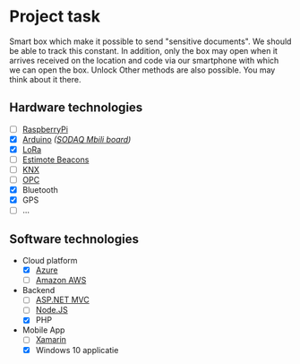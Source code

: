 # Project task

Smart box which make it possible to send "sensitive documents". We should be able to track this constant. In addition, only the box may open when it arrives received on the location and code via our smartphone with which we can open the box. Unlock Other methods are also possible. You may think about it there.

## Hardware technologies

- [ ] [RaspberryPi][10]
- [x] [Arduino][11] _([SODAQ Mbili board][12])_
- [x] [LoRa][3]
- [ ] [Estimote Beacons][2]
- [ ] [KNX][1]
- [ ] [OPC][4]
- [x] Bluetooth
- [x] GPS
- [ ] ...

## Software technologies

- Cloud platform
  - [x] [Azure][5]
  - [ ] [Amazon AWS][6]
- Backend
  - [ ] [ASP.NET MVC][7]
  - [ ] [Node.JS][8]
  - [x] PHP
- Mobile App
  - [ ] [Xamarin][9]
  - [x] Windows 10 applicatie

[1]: https://www.knx.org/knx-en/index.php
[2]: http://estimote.com/
[3]: http://www.proximus.be/en/id_cl_iot/large-companies-and-public-sector/solutions/internet-and-networks/internet-of-things.html?v1=paidsearch&v2=proximus-etr-esales%2Fsemetis&v3=Google&v4=Generic-Search&v5=adtext&v6=lora&v7=mecor-internet-iot&v8=14D-Generic-Lora-NL&v9=generic-lora-nl&gclid=Cj0KEQjwnKzABRDy2pb7nPSazdsBEiQAI4lZQJPeG6HXCCaALtZkVKAJhuPGprEiMoN-VNH_zHf8Y8kaAvHF8P8HAQ&gclsrc=aw.ds
[4]: http://www.opcdatahub.com/WhatIsOPC.html
[5]: https://azure.microsoft.com/en-us/
[6]: https://aws.amazon.com/
[7]: https://www.asp.net/mvc
[8]: https://nodejs.org/en/
[9]: https://www.xamarin.com/
[10]: https://www.raspberrypi.org/ 
[11]: https://www.arduino.cc/
[12]: http://support.sodaq.com/sodaq-one/